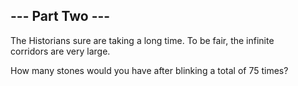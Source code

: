 
--- Part Two ---
----------------

The Historians sure are taking a long time. To be fair, the infinite corridors are very large.

How many stones would you have after blinking a total of 75 times?
